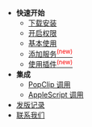 * **快速开始**
	* [下载安装](general/quickstart/install.md)
	* [开启权限](general/quickstart/permission.md)
	* [基本使用](general/quickstart/use.md)
	* [添加服务<sup style="color:red">(new)<sup>](general/quickstart/service.md)
	* [使用插件<sup style="color:red">(new)<sup>](general/quickstart/plugin.md)
* **集成**
	* [PopClip 调用](general/integration/popclip.md)
	* [AppleScript 调用](general/integration/applescript.md)
* [发版记录](general/release.md)
* [联系我们](general/contact.md)